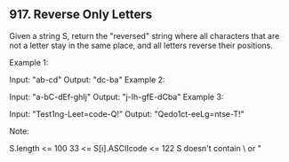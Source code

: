 ## 917. Reverse Only Letters

Given a string S, return the "reversed" string where all characters that are not a letter stay in the same place, and all letters reverse their positions.

Example 1:

Input: "ab-cd"
Output: "dc-ba"
Example 2:

Input: "a-bC-dEf-ghIj"
Output: "j-Ih-gfE-dCba"
Example 3:

Input: "Test1ng-Leet=code-Q!"
Output: "Qedo1ct-eeLg=ntse-T!"
 

Note:

S.length <= 100
33 <= S[i].ASCIIcode <= 122 
S doesn't contain \ or "